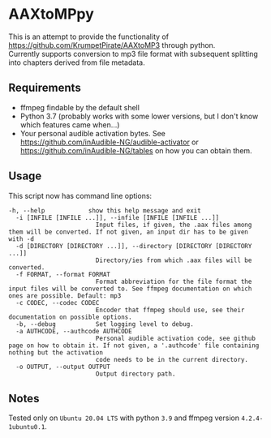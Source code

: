 # AAXtoMPpy
This is an attempt to provide the functionality of 
https://github.com/KrumpetPirate/AAXtoMP3 through python.  
Currently supports conversion to mp3 file format with subsequent splitting into
chapters derived from file metadata. 

## Requirements
* ffmpeg findable by the default shell  
* Python 3.7 (probably works with some lower versions, but I don't know which
features came when...)  
* Your personal audible activation bytes. See
https://github.com/inAudible-NG/audible-activator or
https://github.com/inAudible-NG/tables on how you can obtain them.  
  
## Usage
This script now has command line options:

    -h, --help            show this help message and exit
      -i [INFILE [INFILE ...]], --infile [INFILE [INFILE ...]]
                            Input files, if given, the .aax files among them will be converted. If not given, an input dir has to be given with -d
      -d [DIRECTORY [DIRECTORY ...]], --directory [DIRECTORY [DIRECTORY ...]]
                            Directory/ies from which .aax files will be converted.
      -f FORMAT, --format FORMAT
                            Format abbreviation for the file format the input files will be converted to. See ffmpeg documentation on which ones are possible. Default: mp3
      -c CODEC, --codec CODEC
                            Encoder that ffmpeg should use, see their documentation on possible options.
      -b, --debug           Set logging level to debug.
      -a AUTHCODE, --authcode AUTHCODE
                            Personal audible activation code, see github page on how to obtain it. If not given, a '.authcode' file containing nothing but the activation
                            code needs to be in the current directory.
      -o OUTPUT, --output OUTPUT
                            Output directory path.

## Notes
Tested only on ``Ubuntu 20.04 LTS`` with python ``3.9`` and ffmpeg version
``4.2.4-1ubuntu0.1``.
